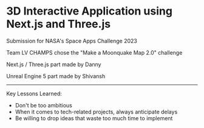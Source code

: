 # 3D Interactive Application using Next.js and Three.js

Submission for NASA's Space Apps Challenge 2023

Team LV CHAMPS chose the "Make a Moonquake Map 2.0" challenge

Next.js / Three.js part made by Danny

Unreal Engine 5 part made by Shivansh

---

Key Lessons Learned:

- Don't be too ambitious
- When it comes to tech-related projects, always anticipate delays
- Be willing to drop ideas that waste too much time to implement
